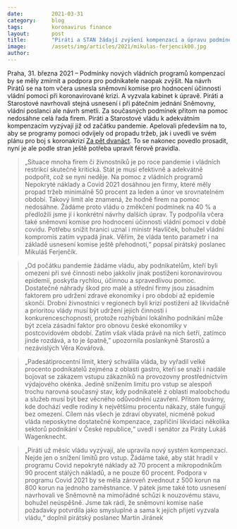 ```yaml
---
date:         2021-03-31 
category:     blog
tags:         koronavirus finance
layout:       post
title:        "Piráti a STAN žádají zvýšení kompenzací a úpravu podmínek, aby na pomoc dosáhly všechny zasažené firmy. Jejich návrhy podpořila i speciální sněmovní komise"
image:        /assets/img/articles/2021/mikulas-ferjencik00.jpg
author:       
---
```



 

Praha, 31. března 2021 – Podmínky nových vládních programů kompenzací by se měly zmírnit a podpora pro podnikatele naopak zvýšit. Na návrh Pirátů se na tom včera usnesla sněmovní komise pro hodnocení účinnosti vládní pomoci při koronavirované krizi. A vyzvala kabinet k úpravě. Piráti a Starostové navrhovali stejná usnesení i při pátečním jednání Sněmovny, vládní poslanci ale návrh smetli. Za současných podmínek přitom na pomoc nedosáhne celá řada firem. Piráti a Starostové vládu k adekvátním kompenzacím vyzývají již od začátku pandemie. Apelovali především na to, aby se programy pomoci odvíjely od propadu tržeb, jak i uvedli ve svém plánu pro boj s koronakrizí [Za pět dvanáct](https://www.pirati.cz/assets/pdf/za-pet-dvanact.pdf). To se nakonec povedlo prosadit, nyní je ale podle stran ještě potřeba upravit férově pravidla.

> „Situace mnoha firem či živnostníků je po roce pandemie i vládních restrikcí skutečně kritická. Stát je musí efektivně a adekvátně podpořit, což se nyní neděje. Na pomoc z vládních programů Nepokryté náklady a Covid 2021 dosáhnou jen firmy, které měly propad tržeb minimálně 50 procent za leden a únor ve srovnatelném období. Takový limit ale znamená, že hodně firem na pomoc nedosáhne. Žádáme proto vládu o změkčení podmínek na 40 % a předložili jsme jí i konkrétní návrhy dalších úprav. Ty podpořila včera také sněmovní komise pro hodnocení účinnosti vládní pomoci v době covidu. Potřebu snížit hranici uznal i ministr Havlíček, bohužel vládní kompromis zatím vypadá jinak. Věřím, že vláda tento parametr i na základě usnesení komise ještě přehodnotí,“ popsal pirátský poslanec Mikuláš Ferjenčík.

> „Od počátku pandemie žádáme vládu, aby podnikatelům, kteří byli omezeni při své činnosti nebo jakkoliv jinak postiženi koronavirovou epidemií, poskytla rychlou, účinnou a spravedlivou pomoc. Dostatečné náhrady škod pro malé a střední firmy jsou zásadním faktorem pro udržení zdravé ekonomiky i pro období až epidemie skončí. Drobní živnostníci v regionech byli krizí postiženi až likvidačně a prioritou vlády musí být udržení jejich činnosti i konkurenceschopnosti, protože rozhýbání lokálního podnikání může být zcela zásadní faktor pro obnovu české ekonomiky v postcovidovém období. Zatím však vláda právě na nich šetří, zatímco jinde rozdává, a to je špatně,” upozornila poslankyně Starostů a nezávislých Věra Kovářová.

> „Padesátiprocentní limit, který schválila vláda, by vyřadil velké procento podnikatelů zejména z oblasti gastro, kteří se snaží i nadále bojovat se zákazem vstupu zákazníků na provozovny prostřednictvím výdajového okénka. Jedině snížením limitu pro vstup se alespoň trochu narovná současný stav, kdy podnikatelé z oblasti maloobchodu a služeb musí být bez věcného odůvodnění uzavření. Přitom továrny, kde dochází vedle rodiny k největšímu procentu nákazy, stále fungují bez omezení. Cílem nás všech je zdraví obyvatel, nicméně pokud vláda neposkytne dostatečné kompenzace, zapříčiní likvidaci několika sektorů podnikání v České republice,“ uvedl i senátor za Piráty Lukáš Wagenknecht.

> „Piráti už měsíc vládu vyzývají, ale upravila nový systém kompenzací. Nejde jen o snížení limitů pro vstup. Žádáme také, aby stát hradil v programu Covid nepokryté náklady až 70 procent a mikropodnikům 90 procent stálých nákladů, a ne pouze 60 procent. Podpora v programu Covid 2021 by se měla zároveň zvednout z 500 korun na 800 korun na jednoho zaměstnance. V pátek jsme také toto usnesení navrhovali ve Sněmovně na mimořádné schůzi k nouzovému stavu, bohužel neúspěšně. Jsme tak rádi, že sněmovní komise naše požadavky potvrdila jako smysluplné a sama k jejich přijetí vyzvala vládu,“ doplnil pirátský poslanec Martin Jiránek
